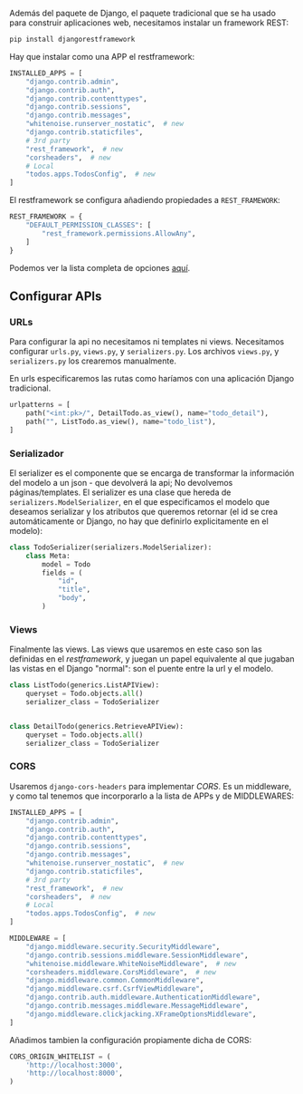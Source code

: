 Además del paquete de Django, el paquete tradicional que se ha usado para construir aplicaciones web, necesitamos instalar un framework REST:

```ps
pip install djangorestframework
```

Hay que instalar como una APP el restframework:

```py
INSTALLED_APPS = [
    "django.contrib.admin",
    "django.contrib.auth",
    "django.contrib.contenttypes",
    "django.contrib.sessions",
    "django.contrib.messages",
    "whitenoise.runserver_nostatic",  # new
    "django.contrib.staticfiles",
    # 3rd party
    "rest_framework",  # new
    "corsheaders",  # new
    # Local
    "todos.apps.TodosConfig",  # new
]
```

El restframework se configura añadiendo propiedades a `REST_FRAMEWORK`:

```py
REST_FRAMEWORK = {
    "DEFAULT_PERMISSION_CLASSES": [
        "rest_framework.permissions.AllowAny",
    ]
}
```

Podemos ver la lista completa de opciones [aquí](https://www.django-rest-framework.org/api-guide/settings/).

## Configurar APIs

### URLs

Para configurar la api no necesitamos ni templates ni views.  Necesitamos configurar `urls.py`, `views.py`, y `serializers.py`. Los archivos `views.py`, y `serializers.py` los crearemos manualmente.

En urls especificaremos las rutas como haríamos con una aplicación Django tradicional.

```py
urlpatterns = [
    path("<int:pk>/", DetailTodo.as_view(), name="todo_detail"),
    path("", ListTodo.as_view(), name="todo_list"),
]
```

### Serializador

El serializer es el componente que se encarga de transformar la información del modelo a un json - que devolverá la api; No devolvemos páginas/templates. El serializer es una clase que hereda de `serializers.ModelSerializer`, en el que especificamos el modelo que deseamos serializar y los atributos que queremos retornar (el id se crea automáticamente or Django, no hay que definirlo explicitamente en el modelo):

```py
class TodoSerializer(serializers.ModelSerializer):
    class Meta:
        model = Todo
        fields = (
            "id",
            "title",
            "body",
        )
```

### Views

Finalmente las views. Las views que usaremos en este caso son las definidas en el _restframework_, y juegan un papel equivalente al que jugaban las vistas en el Django "normal": son el puente entre la url y el modelo.

```py
class ListTodo(generics.ListAPIView):
    queryset = Todo.objects.all()
    serializer_class = TodoSerializer


class DetailTodo(generics.RetrieveAPIView):
    queryset = Todo.objects.all()
    serializer_class = TodoSerializer
```

### CORS

Usaremos `django-cors-headers` para implementar _CORS_. Es un middleware, y como tal tenemos que incorporarlo a la lista de APPs y de MIDDLEWARES:

```py
INSTALLED_APPS = [
    "django.contrib.admin",
    "django.contrib.auth",
    "django.contrib.contenttypes",
    "django.contrib.sessions",
    "django.contrib.messages",
    "whitenoise.runserver_nostatic",  # new
    "django.contrib.staticfiles",
    # 3rd party
    "rest_framework",  # new
    "corsheaders",  # new
    # Local
    "todos.apps.TodosConfig",  # new
]

MIDDLEWARE = [
    "django.middleware.security.SecurityMiddleware",
    "django.contrib.sessions.middleware.SessionMiddleware",
    "whitenoise.middleware.WhiteNoiseMiddleware",  # new
    "corsheaders.middleware.CorsMiddleware",  # new
    "django.middleware.common.CommonMiddleware",
    "django.middleware.csrf.CsrfViewMiddleware",
    "django.contrib.auth.middleware.AuthenticationMiddleware",
    "django.contrib.messages.middleware.MessageMiddleware",
    "django.middleware.clickjacking.XFrameOptionsMiddleware",
]
```

Añadimos tambien la configuración propiamente dicha de CORS:

```py
CORS_ORIGIN_WHITELIST = (
    'http://localhost:3000',
    'http://localhost:8000',
)
```